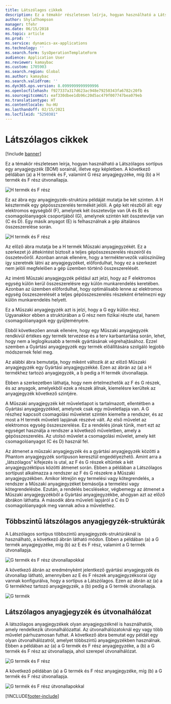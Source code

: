 ```yaml
---
title: Látszólagos cikkek
description: Ez a témakör részletesen leírja, hogyan használható a Látszólagos sortípus egy anyagjegyzék (BOM) sorainál, illetve egy képletben Dynamics 365 Supply Chain Management rendszerben.
author: ShylaThompson
manager: tfehr
ms.date: 06/15/2018
ms.topic: article
ms.prod: ''
ms.service: dynamics-ax-applications
ms.technology: ''
ms.search.form: SysOperationTemplateForm
audience: Application User
ms.reviewer: kamaybac
ms.custom: 1705903
ms.search.region: Global
ms.author: kamaybac
ms.search.validfrom: ''
ms.dyn365.ops.version: 8.0999999999999996
ms.openlocfilehash: f927337a317d623ac948e79250343fa6782c20fb
ms.sourcegitcommit: eaf330dbee1db96c20d5ac479f007747bea079eb
ms.translationtype: HT
ms.contentlocale: hu-HU
ms.lasthandoff: 02/15/2021
ms.locfileid: "5250381"
---
```

# <a name="phantom-items"></a>Látszólagos cikkek

[!include [banner](../includes/banner.md)]

Ez a témakör részletesen leírja, hogyan használható a Látszólagos sortípus egy anyagjegyzék (BOM) sorainál, illetve egy képletben. A következő példában (a) a H termék és F, valamint G rész anyagjegyzéke, míg (b) a H termék és F rész útvonallapja.

![H termék és F rész](media/product-H-part-F.png)


Ez az ábra egy anyagjegyzék-struktúra példáját mutatja be két szinten. A H késztermék egy gépösszszerelés termékét jelöli. A gép két részből áll: egy elektromos egységből (F), amelynek két összetevője van (A és B) és csomagolóanyagok csoportjából (G), amelynek szintén két összetevője van (C és D). Egy másik anyagot (E) is felhasználnak a gép általános összeszerelése során.

![H termék és F rész](media/product-H-part-B.png)

Az előző ábra mutatja be a H termék Műszaki anyagjegyzékét. Ez a szerkezet jó áttekintést biztosít a teljes gépösszeszerelés részeiről és összetevőiről. Azonban annak ellenére, hogy a terméktervezők valószínűleg így szeretnék látni az anyagjegyzéket, előfordulhat, hogy ez a szerkezet nem jelöli megfelelően a gép üzemben történő összeszerelését. 

Az iménti Műszaki anyagjegyzék például azt jelzi, hogy az F elektromos egység külön kerül összeszerelésre egy külön munkarendelés keretében. Azonban az üzemben előfordulhat, hogy optimálisabb lenne az elektromos egység összeszerelését a teljes gépösszeszerelés részeként értelmezni egy külön munkarendelés helyett.

Ez a Műszaki anyagjegyzék azt is jelzi, hogy a G egy külön rész. Ugyanakkor ebben a struktúrában a G rész nem fizikai részte utal, hanem csomagolóanyagok egy gyűjteményére. 

Ebből következően annak ellenére, hogy egy Műszaki anyagjegyzék rendkívül értékes egy termék tervezése és a terv karbantartása során, lehet, hogy nem a leglogikusabb a termék gyártásának végrehajtásához. Ezzel szemben a Gyártási anyagjegyzék egy termék előállítására szolgáló legjobb módszernek felel meg.

Az alábbi ábra bemutatja, hogy miként változik át az előző Műszaki anyagjegyzék egy Gyártási anyagjegyzékké. Ezen az ábrán az (a) a H termékhez tartozó anyagjegyzék, a b pedig a H termék útvonallapja.

Ebben a szerkezetben láthatja, hogy nem értelmezhetők az F és G részek, és az anyagok, amelyekből ezek a részek állnak, kiemelésre kerültek az anyagjegyzék következő szintjére. 

A Műszaki anyagjegyzék két műveletlapot is tartalmazott, ellentétben a Gyártási anyagjegyzékkel, amelynek csak egy műveletlapja van. A G részhez kapcsolt csomagolási műveletet szintén kiemelte a rendszer, és az most a H termék műveleti lapjának részévé vált. Az első művelet az elektromos egység összeszerelése. Ez a rendelés jónak tűnik, mert ezt az egységet használja a rendszer a következő műveletben, amely a gépösszeszerelés. Az utolsó művelet a csomagolási művelet, amely két csomagolóanyagot (C és D) használ fel.

Az átmenet a műszaki anyagjegyzék és a gyártási anyagjegyzék közötti a Phantom anyagjegyzék sortípuson keresztül engedélyezhető. Amint arra a „látszólagos” kifejezés is utal, az F és G részek eltűntek a két anyagjegyzéktípus közötti átmenet során. Ebben a példában a Látszólagos sortípust alkalmazza a rendszer az F és G részekre a Műszaki anyagjegyzékben. Amikor létrejön egy termelési vagy kötegrendelés, a rendszer a Műszaki anyagjegyzéket bemásolja a termelési vagy kötegrendelésbe. Ezután, a rendelés becslésekor, végbemegy az átmenet a Műszaki anyagjegyzékből a Gyártási anyagjegyzékbe, ahogyan azt az előző ábrákon láthatta. A második ábra műveleti lapjáról a C és D csomagolóanyagok meg vannak adva a művelethez. 

## <a name="multilevel-phantom-bom-structures"></a>Többszintű látszólagos anyagjegyzék-struktúrák
A Látszólagos sortípus többszintű anyagjegyzék-struktúráknál is használható, a következő ábrán látható módon. Ebben a példában (a) a G termék anyagjegyzéke, míg (b) az E és F rész, valamint a G termék útvonallapja. 

![G termék és F rész útvonallapokkal](media/product-G-route-sheet-G.png)


A következő ábrán az eredményként jelentkező gyártási anyagjegyzék és útvonallap látható, amennyiben az E és F részek anyagjegyzéksorai úgy vannak konfigurálva, hogy a sortípus a Látszólagos. Ezen az ábrán az (a) a G termékhez tartozó anyagjegyzék, a (b) pedig a G termék útvonallapja.

![G termék](media/product-G.png)


## <a name="phantom-and-route-network"></a>Látszólagos anyagjegyzék és útvonalhálózat
A látszólagos anyagjegyzékek olyan anyagjegyzéknél is használhatók, amely rendelkezik útvonalhálózattal. Az útvonalhálózatoknál egy vagy több művelet párhuzamosan futhat. A következő ábra bemutat egy példát egy olyan útvonalhálózatról, amelyet többszintű anyagjegyzékben használnak. Ebben a példában az (a) a G termék és F rész anyagjegyzéke, a (b) a G termék és F rész az útvonallapja, ahol szerepel útvonalhálózat.

![G termék és F rész](media/product-G-part-F.png)


A következő példában (a) a G termék és F rész anyagjegyzéke, míg (b) a G termék és F rész útvonallapja.

![G termék és F rész útvonallapokkal](media/product-G-part-F-with-route-sheet.png)


[!INCLUDE[footer-include](../../includes/footer-banner.md)]